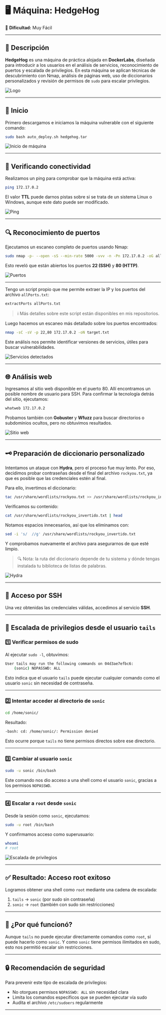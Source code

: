 # 🖥️ Máquina: **HedgeHog**  
🔹 **Dificultad:** Muy Fácil

---

## 📌 Descripción

**HedgeHog** es una máquina de práctica alojada en **DockerLabs**, diseñada para introducir a los usuarios en el análisis de servicios, reconocimiento de puertos y escalada de privilegios. En esta máquina se aplican técnicas de descubrimiento con Nmap, análisis de páginas web, uso de diccionarios personalizados y revisión de permisos de `sudo` para escalar privilegios.

![Logo](/HedgeHog/Imagenes/Logo.png)

---

## 🚀 Inicio

Primero descargamos e iniciamos la máquina vulnerable con el siguiente comando:

```bash
sudo bash auto_deploy.sh hedgehog.tar
```

![Inicio de máquina](/HedgeHog/Imagenes/Iniciar.jpeg)

---

## 📡 Verificando conectividad

Realizamos un ping para comprobar que la máquina está activa:

```bash
ping 172.17.0.2
```

El valor **TTL** puede darnos pistas sobre si se trata de un sistema Linux o Windows, aunque este dato puede ser modificado.

![Ping](/HedgeHog/Imagenes/Ping.jpeg)

---

## 🔍 Reconocimiento de puertos

Ejecutamos un escaneo completo de puertos usando Nmap:

```bash
sudo nmap -p- --open -sS --min-rate 5000 -vvv -n -Pn 172.17.0.2 -oG allPorts.txt
```

Esto reveló que están abiertos los puertos **22 (SSH)** y **80 (HTTP)**.

![Puertos](/HedgeHog/Imagenes/Puerto.jpeg)

---

Tengo un script propio que me permite extraer la IP y los puertos del archivo `allPorts.txt`:

```bash
extractPorts allPorts.txt
```

> ℹ️ Más detalles sobre este script están disponibles en mis repositorios.

Luego hacemos un escaneo más detallado sobre los puertos encontrados:

```bash
nmap -sC -sV -p 22,80 172.17.0.2 -oN target.txt
```

Este análisis nos permite identificar versiones de servicios, útiles para buscar vulnerabilidades.

![Servicios detectados](/HedgeHog/Imagenes/Servicios.jpeg)

---

## 🌐 Análisis web

Ingresamos al sitio web disponible en el puerto 80. Allí encontramos un posible nombre de usuario para SSH. Para confirmar la tecnología detrás del sitio, ejecutamos:

```bash
whatweb 172.17.0.2
```

Probamos también con **Gobuster** y **Wfuzz** para buscar directorios o subdominios ocultos, pero no obtuvimos resultados.

![Sitio web](/HedgeHog/Imagenes/Pagina.jpeg)

---

## 🗝️ Preparación de diccionario personalizado

Intentamos un ataque con **Hydra**, pero el proceso fue muy lento. Por eso, decidimos probar contraseñas desde el final del archivo `rockyou.txt`, ya que es posible que las credenciales estén al final.

Para ello, invertimos el diccionario:

```bash
tac /usr/share/wordlists/rockyou.txt >> /usr/share/wordlists/rockyou_invertido.txt
```

Verificamos su contenido:

```bash
cat /usr/share/wordlists/rockyou_invertido.txt | head
```

Notamos espacios innecesarios, así que los eliminamos con:

```bash
sed -i 's/  //g' /usr/share/wordlists/rockyou_invertido.txt
```

Y comprobamos nuevamente el archivo para asegurarnos de que esté limpio.

> 🔍 Nota: la ruta del diccionario depende de tu sistema y dónde tengas instalada tu biblioteca de listas de palabras.

![Hydra](/HedgeHog/Imagenes/Hydra.jpeg)

---

## 🔐 Acceso por SSH

Una vez obtenidas las credenciales válidas, accedimos al servicio **SSH**.

---

## 🔼 Escalada de privilegios desde el usuario `tails`

### 1️⃣ Verificar permisos de sudo

Al ejecutar `sudo -l`, obtuvimos:

```bash
User tails may run the following commands on 04d3ae7efbc6:
    (sonic) NOPASSWD: ALL
```

Esto indica que el usuario `tails` puede ejecutar cualquier comando como el usuario `sonic` sin necesidad de contraseña.

---

### 2️⃣ Intentar acceder al directorio de `sonic`

```bash
cd /home/sonic/
```

Resultado:

```bash
-bash: cd: /home/sonic/: Permission denied
```

Esto ocurre porque `tails` no tiene permisos directos sobre ese directorio.

---

### 3️⃣ Cambiar al usuario `sonic`

```bash
sudo -u sonic /bin/bash
```

Este comando nos dio acceso a una shell como el usuario `sonic`, gracias a los permisos `NOPASSWD`.

---

### 4️⃣ Escalar a `root` desde `sonic`

Desde la sesión como `sonic`, ejecutamos:

```bash
sudo -u root /bin/bash
```

Y confirmamos acceso como superusuario:

```bash
whoami
# root
```

![Escalada de privilegios](/HedgeHog/Imagenes/Privilegio.jpeg)

---

## ✅ Resultado: Acceso root exitoso

Logramos obtener una shell como `root` mediante una cadena de escalada:

1. `tails` → `sonic` (por sudo sin contraseña)  
2. `sonic` → `root` (también con sudo sin restricciones)

---

## 🧠 ¿Por qué funcionó?

Aunque `tails` no puede ejecutar directamente comandos como `root`, sí puede hacerlo como `sonic`. Y como `sonic` tiene permisos ilimitados en sudo, esto nos permitió escalar sin restricciones.

---

## 🔒 Recomendación de seguridad

Para prevenir este tipo de escalada de privilegios:

- No otorgues permisos `NOPASSWD: ALL` sin necesidad clara  
- Limita los comandos específicos que se pueden ejecutar vía sudo  
- Audita el archivo `/etc/sudoers` regularmente

---
